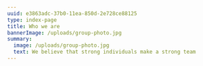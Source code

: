 ```yaml
---
uuid: e3863adc-37b0-11ea-850d-2e728ce88125
type: index-page
title: Who we are
bannerImage: /uploads/group-photo.jpg
summary:
  image: /uploads/group-photo.jpg
  text: We believe that strong individuals make a strong team
---
```

